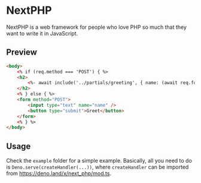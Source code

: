 # NextPHP

NextPHP is a web framework for people who love PHP so much that they want to write it in JavaScript.

## Preview

```html
<body>
    <% if (req.method === 'POST') { %>
    <h2>
        <%- await include('../partials/greeting', { name: (await req.formData()).get('name') }) %>
    </h2>
    <% } else { %>
    <form method="POST">
        <input type="text" name="name" />
        <button type="submit">Greet</button>
    </form>
    <% } %>
</body>
```

## Usage

Check the `example` folder for a simple example. Basically, all you need to do is `Deno.serve(createHandler(...))`, where `createHandler` can be imported from <https://deno.land/x/next_php/mod.ts>.
